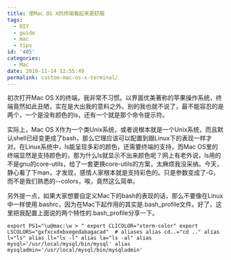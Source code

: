 ```yaml
---
title: 使Mac OS X的终端看起来更舒服
tags:
  - DIY
  - guide
  - mac
  - tips
id: '405'
categories:
  - Mac
date: 2010-11-14 12:55:49
permalink: custom-mac-os-x-terminal/
---
```


初次打开Mac OS X的终端，我非常不习惯。以界面优美著称的苹果操作系统，终端竟然如此丑陋，实在是大出我的意料之外。别的我也就不说了，最不能容忍的是两个，一个是没有颜色的ls，还有一个就是那个命令提示符。

实际上，Mac OS X作为一个类Unix系统，或者说根本就是一个Unix系统，而且默认shell已经变更成了bash，那么它理应该可以配置到跟Linux下的表现一样才对。在Linux系统中，ls能呈现多彩的颜色，还需要终端的支持，而Mac OS里的终端显然是支持颜色的，那为什么ls就显示不出来颜色呢？网上有老外说，ls用的不是gnu的core-utils，给了一套更换core-utils的方案，太麻烦我没采纳。今天，静心看了下man，才发现，感情人家根本就是支持彩色的。只是参数变成了-G，而不是我们熟悉的--colors，唉，竟然这么简单。

另外提一点，如果大家想要自定义Mac下的bash的表现的话，那么不要像在Linux中一样使用.bashrc，因为在Mac下起作用的其实是.bash_profile文件。好了，这里把我配置上面说的两个特性的.bash_profile分享一下。

`export PS1="\u@mac:\w > " export CLICOLOR="xterm-color" export LSCOLORS="gxfxcxdxbxegedabagacad"  # aliases alias cd..="cd .." alias l="ls" alias ll="ls -l" alias la="ls -al" alias mysql='/usr/local/mysql/bin/mysql' alias mysqladmin='/usr/local/mysql/bin/mysqladmin'`
